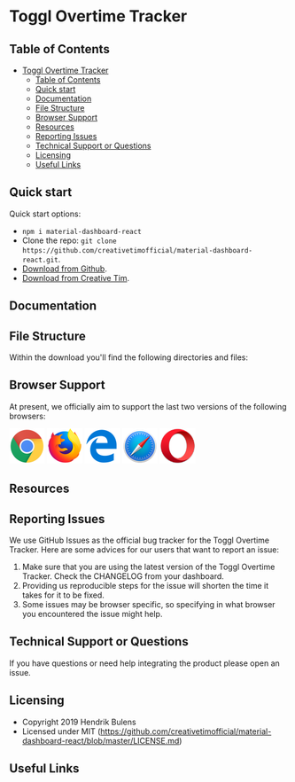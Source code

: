 # Toggl Overtime Tracker



## Table of Contents

- [Toggl Overtime Tracker](#toggl-overtime-tracker)
  - [Table of Contents](#table-of-contents)
  - [Quick start](#quick-start)
  - [Documentation](#documentation)
  - [File Structure](#file-structure)
  - [Browser Support](#browser-support)
  - [Resources](#resources)
  - [Reporting Issues](#reporting-issues)
  - [Technical Support or Questions](#technical-support-or-questions)
  - [Licensing](#licensing)
  - [Useful Links](#useful-links)
## Quick start

Quick start options:

- `npm i material-dashboard-react`
- Clone the repo: `git clone https://github.com/creativetimofficial/material-dashboard-react.git`.
- [Download from Github](https://github.com/creativetimofficial/material-dashboard-react/archive/master.zip).
- [Download from Creative Tim](https://www.creative-tim.com/product/material-dashboard-react).


## Documentation


## File Structure

Within the download you'll find the following directories and files:


## Browser Support

At present, we officially aim to support the last two versions of the following browsers:

<img src="src/assets/github/chrome.png" width="64" height="64"> <img src="src/assets/github/firefox.png" width="64" height="64"> <img src="src/assets/github/edge.png" width="64" height="64"> <img src="src/assets/github/safari.png" width="64" height="64"> <img src="src/assets/github/opera.png" width="64" height="64">


## Resources


## Reporting Issues
We use GitHub Issues as the official bug tracker for the Toggl Overtime Tracker. Here are some advices for our users that want to report an issue:

1. Make sure that you are using the latest version of the Toggl Overtime Tracker. Check the CHANGELOG from your dashboard.
2. Providing us reproducible steps for the issue will shorten the time it takes for it to be fixed.
3. Some issues may be browser specific, so specifying in what browser you encountered the issue might help.

## Technical Support or Questions

If you have questions or need help integrating the product please open an issue.

## Licensing

- Copyright 2019 Hendrik Bulens
- Licensed under MIT (https://github.com/creativetimofficial/material-dashboard-react/blob/master/LICENSE.md)

## Useful Links
